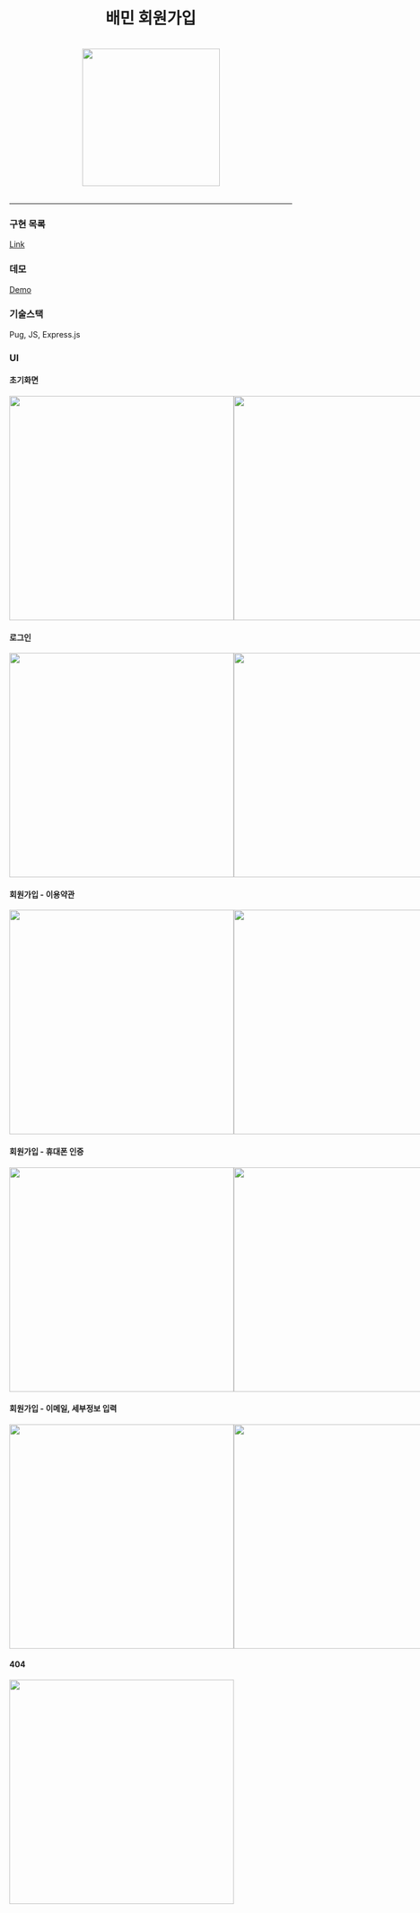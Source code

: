 <h1 align="center">배민 회원가입</h1>

<br/>

<div align="center" style="display:flex; flex-direction: column;">
    <div>
        <img width="245" src="https://user-images.githubusercontent.com/60956392/178174763-d523621b-443f-4507-839e-6affe0b96bb8.png">
    </div>
<br/>
</div>

---

### 구현 목록

[Link](https://github.com/woowa-techcamp-2022/web-baemin-shinjiho/wiki/%EA%B5%AC%ED%98%84%EC%82%AC%ED%95%AD)

### 데모

[Demo](https://baemin-shinjiho.herokuapp.com/)

### 기술스택

Pug, JS, Express.js

### UI

#### 초기화면

<div style="display:flex; align-items:center;">
<img height="400" src="https://user-images.githubusercontent.com/60956392/178175945-56f0a576-e7a0-4e99-a958-1f35bc444229.png">
<img height="400" src="https://user-images.githubusercontent.com/60956392/178175962-03253997-17a2-444d-84dc-a2cf22f184eb.png">
</div>

#### 로그인

<div style="display:flex; align-items:center;">
<img height="400" src="https://user-images.githubusercontent.com/60956392/178175950-073732ec-6441-478c-bdd9-f25924355510.png">
<img height="400" src="https://user-images.githubusercontent.com/60956392/178176413-460c42dc-f545-43c2-9c5b-6f78ea7d9f3b.png">
<img height="400" src="https://user-images.githubusercontent.com/60956392/178176414-1e9332af-9f0b-4268-99ea-8cfe037f816b.png">
<img height="400" src="https://user-images.githubusercontent.com/60956392/178176416-c963d5f3-aab7-4359-83f1-176b74aada5b.png">
</div>

#### 회원가입 - 이용약관

<div style="display:flex; align-items:center;">
<img height="400" src="https://user-images.githubusercontent.com/60956392/178176924-4f1cce90-2cc6-45c7-a715-02a1e07d9366.png">
<img height="400" src="https://user-images.githubusercontent.com/60956392/178175952-97d9af25-f62a-4bc9-ab84-769e3a23b086.png">
</div>

#### 회원가입 - 휴대폰 인증

<div style="display:flex; align-items:center;">
<img height="400" src="https://user-images.githubusercontent.com/60956392/178176988-0cc64821-3516-4d6b-8702-37f5f8570379.png">
<img height="400" src="https://user-images.githubusercontent.com/60956392/178175957-cc37fd43-5aaa-475b-8b39-8b8f723528ad.png">
</div>

#### 회원가입 - 이메일, 세부정보 입력

<div style="display:flex; align-items:center;">
<img height="400" src="https://user-images.githubusercontent.com/60956392/178177061-f9a958b6-9d5b-4f43-b811-a3aece98210e.png">
<img height="400" src="https://user-images.githubusercontent.com/60956392/178177068-fadaf5f7-a276-44c1-825d-3c41eacc9801.png">
<img height="400" src="https://user-images.githubusercontent.com/60956392/178175959-da6f9c90-85b1-4a37-bd17-612ffbf200cb.png">
</div>

#### 404

<div style="display:flex; align-items:center;">
<img height="400" src="https://user-images.githubusercontent.com/60956392/178180067-2063be16-86dd-479d-97a3-815ae08ce3a8.png">
</div>
